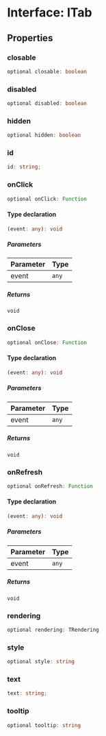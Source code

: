 # Interface: ITab

## Properties

### closable

```ts
optional closable: boolean
```

### disabled

```ts
optional disabled: boolean
```

### hidden

```ts
optional hidden: boolean
```

### id

```ts
id: string;
```

### onClick

```ts
optional onClick: Function
```

#### Type declaration

```ts
(event: any): void
```

##### Parameters

| Parameter | Type  |
| :-------- | :---- |
| event     | `any` |

##### Returns

`void`

### onClose

```ts
optional onClose: Function
```

#### Type declaration

```ts
(event: any): void
```

##### Parameters

| Parameter | Type  |
| :-------- | :---- |
| event     | `any` |

##### Returns

`void`

### onRefresh

```ts
optional onRefresh: Function
```

#### Type declaration

```ts
(event: any): void
```

##### Parameters

| Parameter | Type  |
| :-------- | :---- |
| event     | `any` |

##### Returns

`void`

### rendering

```ts
optional rendering: TRendering
```

### style

```ts
optional style: string
```

### text

```ts
text: string;
```

### tooltip

```ts
optional tooltip: string
```
